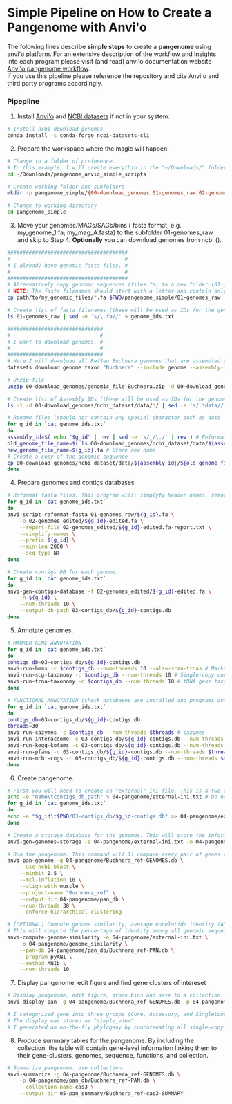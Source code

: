 # Simple Pipeline on How to Create a Pangenome with Anvi'o
The folowing lines describe **simple steps** to create a **pangenome** using anvi'o platform. For an extensive description of the workflow and insights into each program please visit (and read) anvi'o documentation website [Anvi'o pangenome workflow](https://merenlab.org/2016/11/08/pangenomics-v2/). <br> If you use this pipeline please reference the repository and cite Anvi'o and third party programs accordingly.

### Pipepline
1. Install [Anvi'o](https://anvio.org/install/) and [NCBI datasets](https://www.ncbi.nlm.nih.gov/datasets/docs/v2/download-and-install/) if not in your system.
```bash
# Install ncbi-download genomes
conda install -c conda-forge ncbi-datasets-cli
```
2. Prepare the workspace where the magic will happen.
```bash
# Change to a folder of preference.
# In this example, I will create everythin in the "~/Downloads/" folder
cd ~/Downloads/pangenome_anvio_simple_scripts

# Create working folder and subfolders
mkdir -p pangenome_simple/{00-download_genomes,01-genomes_raw,02-genomes_edited,03-contigs_db,04-pangenome,05-pan_summary,99-data}

# Change to working directory 
cd pangenome_simple
```
3. Move your genomes/MAGs/SAGs/bins ( fasta format; e.g. my_genome_1.fa; my_mag_A.fasta) to the subfolder 01-genomes_raw and skip to Step 4. **Optionally** you can download genomes from ncbi ().
```bash
#######################################
#                                     #
# I already have genomic fasta files. #
#                                     #
#######################################
# Alternatively copy genomic sequences (files.fa) to a new folder (01-genomes_raw)
# NOTE: The fasta filenames should start with a letter and contain only alphanumeric and underscore (_) characters
cp path/to/my_genomic_files/*.fa $PWD/pangenome_simple/01-genomes_raw

# Create list of fasta filenames (these will be used as IDs for the genomes and can be changed in when constructiing the pangenome)
ls 01-genomes_raw | sed -e 's/\.fa//' > genome_ids.txt

###############################
#                             #
# I want to download genomes. #
#                             #
###############################
# Here I will download all RefSeq Buchnera genomes that are assembled to chromosome level (n=26; date March 14,2024)
datasets download genome taxon "Buchnera" --include genome --assembly-level chromosome --assembly-source 'RefSeq' --filename 00-download_genomes/genomic_file-Buchnera.zip

# Unzip file
unzip 00-download_genomes/genomic_file-Buchnera.zip -d 00-download_genomes

# Create list of Assembly IDs (these will be used as IDs for the genomes)
ls -1 -d 00-download_genomes/ncbi_dataset/data/*/ | sed -e 's/.*data//' |sed -e 's/\///g'  | sed -e 's/\./_/' > genome_ids.txt

# Rename files (should not contain any special character such as dots '.')
for g_id in `cat genome_ids.txt`
do
assembly_id=$( echo "$g_id" | rev | sed -e 's/_/\./' | rev ) # Reformat to original assembly id
old_genome_file_name=$( ls 00-download_genomes/ncbi_dataset/data/${assembly_id}/ ) # Store old name
new_genome_file_name=${g_id}.fa # Store new name
# Create a copy of the genomic sequence 
cp 00-download_genomes/ncbi_dataset/data/${assembly_id}/${old_genome_file_name} 01-genomes_raw/$new_genome_file_name
done

```
4. Prepare genomes and contigs databases
```bash
# Reformat fasta files. This program will: simplyfy header names, remove contigs smaller than 2000 nucelotides,  substitute non-canonical nuceoltides for N's, and create a report for the changes. In this example, the new header will be the same as the assembly ID + number.
for g_id in `cat genome_ids.txt`
do
anvi-script-reformat-fasta 01-genomes_raw/${g_id}.fa \
    -o 02-genomes_edited/${g_id}-edited.fa \
    --report-file 02-genomes_edited/${g_id}-edited.fa-report.txt \
    --simplify-names \
    --prefix ${g_id} \
    --min-len 2000 \
    --seq-type NT
done

# Create contigs DB for each genome.
for g_id in `cat genome_ids.txt`
do
anvi-gen-contigs-database -f 02-genomes_edited/${g_id}-edited.fa \
    -n ${g_id} \
    --num-threads 10 \
    --output-db-path 03-contigs_db/${g_id}-contigs.db
done
```
5. Annotate genomes.
```bash
# MARKER GENE ANNOTATION
for g_id in `cat genome_ids.txt`
do
contigs_db=03-contigs_db/${g_id}-contigs.db
anvi-run-hmms -c $contigs_db --num-threads 10 --also-scan-trnas # Marker genes: Bac 71, Archeae, BUSCO, 16S rRNA genes, and scan for tRNAs
anvi-run-scg-taxonomy -c $contigs_db --num-threads 10 # Single-copy core gene taxonomy (GTDB)
anvi-run-trna-taxonomy -c $contigs_db --num-threads 10 # tRNA gene taxonomy (GTDB)
done

# FUNCTIONAL ANNOTATION (check databases are installed and programs available and adjust if necessary)
for g_id in `cat genome_ids.txt`
do
contigs_db=03-contigs_db/${g_id}-contigs.db
threads=30
anvi-run-cazymes -c $contigs_db --num-threads $threads # cazymes
anvi-run-interacdome -c 03-contigs_db/${g_id}-contigs.db --num-threads $threads --output-file-prefix 02-genomes_edited/${g_id}-interacdome # interaction domains
anvi-run-kegg-kofams -c 03-contigs_db/${g_id}-contigs.db --num-threads $threads # KOfams KEGG
anvi-run-pfams -c 03-contigs_db/${g_id}-contigs.db --num-threads $threads # Pfams
anvi-run-ncbi-cogs -c 03-contigs_db/${g_id}-contigs.db --num-threads $threads # COG20 NCBI COGs
done
```
6. Create pangenome.
```bash
# First you will need to create an "external" ini file. This is a two-column TSV file. The first column is the ID of the genome you want to give it in your pangenome, and the second column is the full path to its contigs database. You can change the genome names accordingly. I prefere to keep the same name as in the contigs database.
echo -e "name\tcontigs_db_path" > 04-pangenome/external-ini.txt # Do not change headers.
for g_id in `cat genome_ids.txt`
do
echo -e "$g_id\t$PWD/03-contigs_db/$g_id-contigs.db" >> 04-pangenome/external-ini.txt
done

# Create a storage database for the genomes. This will store the information (gene calls, annotation, name) of all your genomes in one single database. The output must have '-GENOMES.db' as ending.
anvi-gen-genomes-storage -e 04-pangenome/external-ini.txt -o 04-pangenome/Buchnera_ref-GENOMES.db

# Run the pangenome. This command will 1) compare every pair of genes (amino acid sequences) from your genomes using ncbi blast, 2) identify genes that are similar using a bitscore (minbit = 0.5), 3) cluster the genes by implementing mcl clustering algorithm (mcl=10, 10 used for noot closlely related organisms such as genus or family level), 4) perform multiple alignment for each gene cluster. If the genomes are highly diverse, a large amount of gene clusters will be produced; anvi'o will not perform hierarchical clustering if more than 20,000 gene clusters are produced unless it is enforced to do so (But it might take a long time).
anvi-pan-genome -g 04-pangenome/Buchnera_ref-GENOMES.db \
    --use-ncbi-blast \
    --minbit 0.5 \
    --mcl-inflation 10 \
    --align-with muscle \
    --project-name "Buchnera_ref" \
    --output-dir 04-pangenome/pan_db \
    --num-threads 30 \
    --enforce-hierarchical-clustering

# [OPTIONAL] Compute genome similarity, average nucelotide identity (ANI), using the program pyANI and ANIb as method).
# This will compute the percentage of identity among all genomic sequences in your pangenome. Results will be stored in a dedicated folder and appended to the pangenome database for easy display. There are multiple parameters that can be furhter adjusted.
anvi-compute-genome-similarity -e 04-pangenome/external-ini.txt \
    -o 04-pangenome/genome_similarity \
    --pan-db 04-pangenome/pan_db/Buchnera_ref-PAN.db \
    --program pyANI \
    --method ANIb \
    --num-threads 10

```
7. Display pangenome, edit figure and find gene clusters of intereset
```bash
# Display pangenome, edit figure, store bins and save to a collection. Save edits as a state.
anvi-display-pan -g 04-pangenome/Buchnera_ref-GENOMES.db -p 04-pangenome/pan_db/Buchnera_ref-PAN.db

# I categorized gene into three groups (Core, Accessory, and Singletons) and store this collection as "cas3". Core= gene cluster present in all (100%) genomes; Accessory=gene cluster present in more than one and less than all genomes; Singletons= gene cluster present at most in one genome. 
# The display was stored as "simple_view"
# I generated an on-the-fly phylogeny by concatenating all single-copy core genes and running "generate phylogeny". The display was stored as "simple_view_with_phylo"
```
8. Produce summary tables for the pangenome. By including the collection, the table will contain gene-level information linking them to their gene-clusters, genomes, sequence, functions, and collection.
```bash
# Summarize pangenome. Use collection.
anvi-summarize -g 04-pangenome/Buchnera_ref-GENOMES.db \
    -p 04-pangenome/pan_db/Buchnera_ref-PAN.db \
    --collection-name cas3 \
    --output-dir 05-pan_summary/Buchnera_ref-cas3-SUMMARY
```
